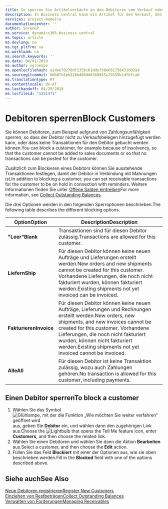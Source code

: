 ```yaml
---
title: So sperren Sie Artikelverkäufe an den Debitoren vom Verkauf oder Einkauf
description: In Business Central kann ein Artikel für den Verkauf, den Einkauf oder alle Zwecke gesperrt werden.
services: project-madeira
documentationcenter: ''
author: SorenGP
ms.service: dynamics365-business-central
ms.topic: article
ms.devlang: na
ms.tgt_pltfrm: na
ms.workload: na
ms.search.keywords: ''
ms.date: 04/01/2019
ms.author: sgroespe
ms.openlocfilehash: a2dee70270df135bc61ddef38e661758431b02a9
ms.sourcegitcommit: 60b87e5eb32bb408dd65b9855c29159b1dfbfca8
ms.translationtype: HT
ms.contentlocale: de-AT
ms.lasthandoff: 04/29/2019
ms.locfileid: "1251371"
---
```

# <a name="block-customers"></a><span data-ttu-id="6d3c0-103">Debitoren sperren</span><span class="sxs-lookup"><span data-stu-id="6d3c0-103">Block Customers</span></span>
<span data-ttu-id="6d3c0-104">Sie können Debitoren, zum Beispiel aufgrund von Zahlungsunfähigkeit sperren, so dass der Debitor nicht zu Verkaufsbelegen hinzugefügt werden kann, oder dass keine Transaktionen für den Debitor gebucht werden können.</span><span class="sxs-lookup"><span data-stu-id="6d3c0-104">You can block a customer, for example because of insolvency, so that the customer cannot be added to sales documents or so that no transactions can be posted for the customer.</span></span>

<span data-ttu-id="6d3c0-105">Zusätzlich zum Blockieren eines Debitors können Sie ausstehende Transaktionen festlegen, damit der Debitor in Verbindung mit Mahnungen ist.</span><span class="sxs-lookup"><span data-stu-id="6d3c0-105">In addition to blocking a customer, you can set receivable transactions for the customer to be on hold in connection with reminders.</span></span> <span data-ttu-id="6d3c0-106">Weitere Informationen finden Sie unter [Offene Salden eintreiben](receivables-collect-outstanding-balances.md)</span><span class="sxs-lookup"><span data-stu-id="6d3c0-106">For more information, see [Collect Outstanding Balances](receivables-collect-outstanding-balances.md).</span></span>   

<span data-ttu-id="6d3c0-107">Die drei Optionen werden in den folgenden Sperroptionen beschrieben.</span><span class="sxs-lookup"><span data-stu-id="6d3c0-107">The following table describes the different blocking options.</span></span>  

|<span data-ttu-id="6d3c0-108">Option</span><span class="sxs-lookup"><span data-stu-id="6d3c0-108">Option</span></span>|<span data-ttu-id="6d3c0-109">Description</span><span class="sxs-lookup"><span data-stu-id="6d3c0-109">Description</span></span>|  
|--------------------|------------|  
|<span data-ttu-id="6d3c0-110">**"Leer"**</span><span class="sxs-lookup"><span data-stu-id="6d3c0-110">**Blank**</span></span>|<span data-ttu-id="6d3c0-111">Transaktionen sind für diesen Debitor zulässig.</span><span class="sxs-lookup"><span data-stu-id="6d3c0-111">Transactions are allowed for this customer.</span></span>|
|<span data-ttu-id="6d3c0-112">**Liefern**</span><span class="sxs-lookup"><span data-stu-id="6d3c0-112">**Ship**</span></span>|<span data-ttu-id="6d3c0-113">Für diesen Debitor können keine neuen Aufträge und Lieferungen erstellt werden.</span><span class="sxs-lookup"><span data-stu-id="6d3c0-113">New orders and new shipments cannot be created for this customer.</span></span> <span data-ttu-id="6d3c0-114">Vorhandene Lieferungen, die noch nicht fakturiert wurden, können fakturiert werden.</span><span class="sxs-lookup"><span data-stu-id="6d3c0-114">Existing shipments not yet invoiced can be invoiced.</span></span>|  
|<span data-ttu-id="6d3c0-115">**Fakturieren**</span><span class="sxs-lookup"><span data-stu-id="6d3c0-115">**Invoice**</span></span>|<span data-ttu-id="6d3c0-116">Für diesen Debitor können keine neuen Aufträge, Lieferungen und Rechnungen erstellt werden.</span><span class="sxs-lookup"><span data-stu-id="6d3c0-116">New orders, new shipments, and new invoices cannot be created for this customer.</span></span> <span data-ttu-id="6d3c0-117">Vorhandene Lieferungen, die noch nicht fakturiert wurden, können nicht fakturiert werden.</span><span class="sxs-lookup"><span data-stu-id="6d3c0-117">Existing shipments not yet invoiced cannot be invoiced.</span></span>|  
|<span data-ttu-id="6d3c0-118">**Alle**</span><span class="sxs-lookup"><span data-stu-id="6d3c0-118">**All**</span></span>|<span data-ttu-id="6d3c0-119">Für diesen Debitor ist keine Transaktion zulässig, wozu auch Zahlungen gehören.</span><span class="sxs-lookup"><span data-stu-id="6d3c0-119">No transaction is allowed for this customer, including payments.</span></span>|  

## <a name="to-block-a-customer"></a><span data-ttu-id="6d3c0-120">Einen Debitor sperren</span><span class="sxs-lookup"><span data-stu-id="6d3c0-120">To block a customer</span></span>  
1. <span data-ttu-id="6d3c0-121">Wählen Sie das Symbol ![Glühlampe, mit der die Funktion „Wie möchten Sie weiter verfahren“ geöffnet wird](media/ui-search/search_small.png "Wie möchten Sie weiter verfahren?") aus, geben Sie **Debitor** ein, und wählen dann den zugehörigen Link aus.</span><span class="sxs-lookup"><span data-stu-id="6d3c0-121">Choose the ![Lightbulb that opens the Tell Me feature](media/ui-search/search_small.png "Tell me what you want to do") icon, enter **Customers**, and then choose the related link.</span></span>
2. <span data-ttu-id="6d3c0-122">Wählen Sie einen Debitoren und wählen Sie dann die Aktion **Bearbeiten** aus.</span><span class="sxs-lookup"><span data-stu-id="6d3c0-122">Select a customer, and then choose the **Edit** action.</span></span>
3. <span data-ttu-id="6d3c0-123">Füllen Sie das Feld **Blockiert** mit einer der Optionen aus, wie sie oben beschrieben werden.</span><span class="sxs-lookup"><span data-stu-id="6d3c0-123">Fill in the **Blocked** field with one of the options described above.</span></span>

## <a name="see-also"></a><span data-ttu-id="6d3c0-124">Siehe auch</span><span class="sxs-lookup"><span data-stu-id="6d3c0-124">See Also</span></span>  
[<span data-ttu-id="6d3c0-125">Neue Debitoren registrieren</span><span class="sxs-lookup"><span data-stu-id="6d3c0-125">Register New Customers</span></span>](sales-how-register-new-customers.md)  
[<span data-ttu-id="6d3c0-126">Einziehen von Restbeträgen</span><span class="sxs-lookup"><span data-stu-id="6d3c0-126">Collect Outstanding Balances</span></span>](receivables-collect-outstanding-balances.md)  
[<span data-ttu-id="6d3c0-127">Verwalten von Forderungen</span><span class="sxs-lookup"><span data-stu-id="6d3c0-127">Managing Receivables</span></span>](receivables-manage-receivables.md)  
